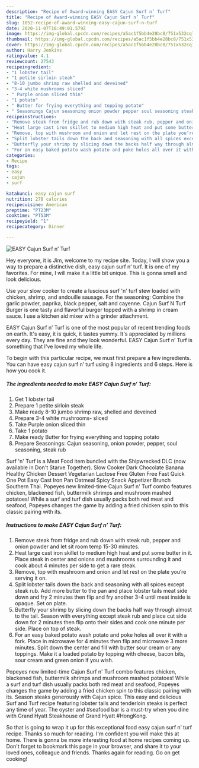 ```yaml
---
description: "Recipe of Award-winning EASY Cajun Surf n’ Turf"
title: "Recipe of Award-winning EASY Cajun Surf n’ Turf"
slug: 1052-recipe-of-award-winning-easy-cajun-surf-n-turf
date: 2020-11-07T16:49:01.579Z
image: https://img-global.cpcdn.com/recipes/a5ac1f5bb4e28bc8/751x532cq70/easy-cajun-surf-n-turf-recipe-main-photo.jpg
thumbnail: https://img-global.cpcdn.com/recipes/a5ac1f5bb4e28bc8/751x532cq70/easy-cajun-surf-n-turf-recipe-main-photo.jpg
cover: https://img-global.cpcdn.com/recipes/a5ac1f5bb4e28bc8/751x532cq70/easy-cajun-surf-n-turf-recipe-main-photo.jpg
author: Harry Jenkins
ratingvalue: 4.1
reviewcount: 27543
recipeingredient:
- "1 lobster tail"
- "1 petite sirloin steak"
- "8-10 jumbo shrimp raw shelled and deveined"
- "3-4 white mushrooms sliced"
- " Purple onion sliced thin"
- "1 potato"
- " Butter for frying everything and topping potato"
- " Seasonings Cajun seasoning onion powder pepper soul seasoning steak rub"
recipeinstructions:
- "Remove steak from fridge and rub down with steak rub, pepper and onion powder and let sit room temp 15-30 minutes."
- "Heat large cast iron skillet to medium high heat and put some butter in it. Place steak in center and onions and mushrooms surrounding it and cook about 4 minutes per side to get a rare steak."
- "Remove, top with mushroom and onion and let rest on the plate you’re serving it on."
- "Split lobster tails down the back and seasoning with all spices except steak rub. Add more butter to the pan and place lobster tails meat side down and fry 2 minutes then flip and fry another 3-4 until meat inside is opaque. Set on plate."
- "Butterfly your shrimp by slicing down the backs half way through almost to the tail. Season with everything except steak rub and place cut side down for 2 minutes then flip onto their sides and cook one minute per side. Place on top of steak."
- "For an easy baked potato wash potato and poke holes all over it with a fork. Place in microwave for 4 minutes then flip and microwave 3 more minutes. Split down the center and fill with butter sour cream or any toppings. Make it a loaded potato by topping with cheese, bacon bits, sour cream and green onion if you wish."
categories:
- Recipe
tags:
- easy
- cajun
- surf

katakunci: easy cajun surf 
nutrition: 278 calories
recipecuisine: American
preptime: "PT23M"
cooktime: "PT53M"
recipeyield: "1"
recipecategory: Dinner

---
```



![EASY Cajun Surf n’ Turf](https://img-global.cpcdn.com/recipes/a5ac1f5bb4e28bc8/751x532cq70/easy-cajun-surf-n-turf-recipe-main-photo.jpg)

Hey everyone, it is Jim, welcome to my recipe site. Today, I will show you a way to prepare a distinctive dish, easy cajun surf n’ turf. It is one of my favorites. For mine, I will make it a little bit unique. This is gonna smell and look delicious.

Use your slow cooker to create a luscious surf &#39;n&#39; turf stew loaded with chicken, shrimp, and andouille sausage. For the seasoning: Combine the garlic powder, paprika, black pepper, salt and cayenne. Cajun Surf N Turf Burger is one tasty and flavorful burger topped with a shrimp in cream sauce. I use a kitchen aid mixer with a grinder attachment.

EASY Cajun Surf n’ Turf is one of the most popular of recent trending foods on earth. It's easy, it is quick, it tastes yummy. It's appreciated by millions every day. They are fine and they look wonderful. EASY Cajun Surf n’ Turf is something that I've loved my whole life.


To begin with this particular recipe, we must first prepare a few ingredients. You can have easy cajun surf n’ turf using 8 ingredients and 6 steps. Here is how you cook it.

<!--inarticleads1-->

##### The ingredients needed to make EASY Cajun Surf n’ Turf:

1. Get 1 lobster tail
1. Prepare 1 petite sirloin steak
1. Make ready 8-10 jumbo shrimp raw, shelled and deveined
1. Prepare 3-4 white mushrooms- sliced
1. Take  Purple onion sliced thin
1. Take 1 potato
1. Make ready  Butter for frying everything and topping potato
1. Prepare  Seasonings: Cajun seasoning, onion powder, pepper, soul seasoning, steak rub


Surf &#39;n&#39; Turf is a Meat Food item bundled with the Shipwrecked DLC (now available in Don&#39;t Starve Together). Slow Cooker Dark Chocolate Banana Healthy Chicken Dessert Vegetarian Lactose Free Gluten Free Fast Quick One Pot Easy Cast Iron Pan Oatmeal Spicy Snack Appetizer Brunch Southern Thai. Popeyes new limited-time Cajun Surf n&#39; Turf combo features chicken, blackened fish, buttermilk shrimps and mushroom mashed potatoes! While a surf and turf dish usually packs both red meat and seafood, Popeyes changes the game by adding a fried chicken spin to this classic pairing with its. 

<!--inarticleads2-->

##### Instructions to make EASY Cajun Surf n’ Turf:

1. Remove steak from fridge and rub down with steak rub, pepper and onion powder and let sit room temp 15-30 minutes.
1. Heat large cast iron skillet to medium high heat and put some butter in it. Place steak in center and onions and mushrooms surrounding it and cook about 4 minutes per side to get a rare steak.
1. Remove, top with mushroom and onion and let rest on the plate you’re serving it on.
1. Split lobster tails down the back and seasoning with all spices except steak rub. Add more butter to the pan and place lobster tails meat side down and fry 2 minutes then flip and fry another 3-4 until meat inside is opaque. Set on plate.
1. Butterfly your shrimp by slicing down the backs half way through almost to the tail. Season with everything except steak rub and place cut side down for 2 minutes then flip onto their sides and cook one minute per side. Place on top of steak.
1. For an easy baked potato wash potato and poke holes all over it with a fork. Place in microwave for 4 minutes then flip and microwave 3 more minutes. Split down the center and fill with butter sour cream or any toppings. Make it a loaded potato by topping with cheese, bacon bits, sour cream and green onion if you wish.


Popeyes new limited-time Cajun Surf n&#39; Turf combo features chicken, blackened fish, buttermilk shrimps and mushroom mashed potatoes! While a surf and turf dish usually packs both red meat and seafood, Popeyes changes the game by adding a fried chicken spin to this classic pairing with its. Season steaks generously with Cajun spice. This easy and delicious Surf and Turf recipe featuring lobster tails and tenderloin steaks is perfect any time of year. The oyster and #seafood bar is a must-try when you dine with Grand Hyatt Steakhouse of Grand Hyatt #HongKong. 

So that is going to wrap it up for this exceptional food easy cajun surf n’ turf recipe. Thanks so much for reading. I'm confident you will make this at home. There is gonna be more interesting food at home recipes coming up. Don't forget to bookmark this page in your browser, and share it to your loved ones, colleague and friends. Thanks again for reading. Go on get cooking!
